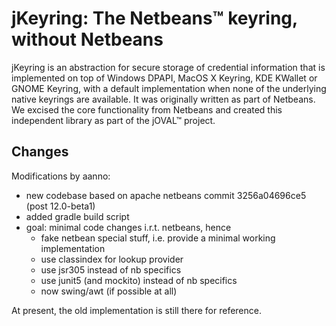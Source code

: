 jKeyring: The Netbeans&trade; keyring, without Netbeans
=============

jKeyring is an abstraction for secure storage of credential information that is implemented on top of Windows DPAPI, MacOS X Keyring, KDE KWallet or GNOME Keyring, with a default implementation when none of the underlying native keyrings are available. It was originally written as part of Netbeans. We excised the core functionality from Netbeans and created this independent library as part of the jOVAL&trade; project.

## Changes

Modifications by aanno:

* new codebase based on apache netbeans commit 3256a04696ce5 (post 12.0-beta1)
* added gradle build script
* goal: minimal code changes i.r.t. netbeans, hence
  + fake netbean special stuff, i.e. provide a minimal working implementation
  + use classindex for lookup provider
  + use jsr305 instead of nb specifics
  + use junit5 (and mockito) instead of nb specifics
  + now swing/awt (if possible at all)
  
At present, the old implementation is still there for reference.
